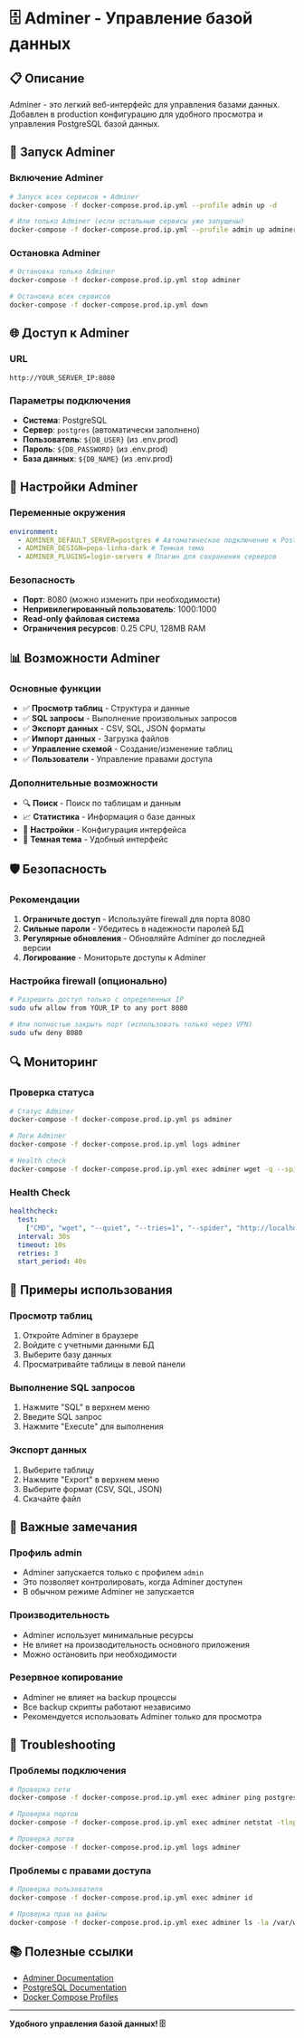 # 🗄️ Adminer - Управление базой данных

## 📋 Описание

Adminer - это легкий веб-интерфейс для управления базами данных. Добавлен в production конфигурацию для удобного просмотра и управления PostgreSQL базой данных.

## 🚀 Запуск Adminer

### Включение Adminer

```bash
# Запуск всех сервисов + Adminer
docker-compose -f docker-compose.prod.ip.yml --profile admin up -d

# Или только Adminer (если остальные сервисы уже запущены)
docker-compose -f docker-compose.prod.ip.yml --profile admin up adminer -d
```

### Остановка Adminer

```bash
# Остановка только Adminer
docker-compose -f docker-compose.prod.ip.yml stop adminer

# Остановка всех сервисов
docker-compose -f docker-compose.prod.ip.yml down
```

## 🌐 Доступ к Adminer

### URL

```
http://YOUR_SERVER_IP:8080
```

### Параметры подключения

- **Система**: PostgreSQL
- **Сервер**: `postgres` (автоматически заполнено)
- **Пользователь**: `${DB_USER}` (из .env.prod)
- **Пароль**: `${DB_PASSWORD}` (из .env.prod)
- **База данных**: `${DB_NAME}` (из .env.prod)

## 🔧 Настройки Adminer

### Переменные окружения

```yaml
environment:
  - ADMINER_DEFAULT_SERVER=postgres # Автоматическое подключение к PostgreSQL
  - ADMINER_DESIGN=pepa-linha-dark # Темная тема
  - ADMINER_PLUGINS=login-servers # Плагин для сохранения серверов
```

### Безопасность

- **Порт**: 8080 (можно изменить при необходимости)
- **Непривилегированный пользователь**: 1000:1000
- **Read-only файловая система**
- **Ограничения ресурсов**: 0.25 CPU, 128MB RAM

## 📊 Возможности Adminer

### Основные функции

- ✅ **Просмотр таблиц** - Структура и данные
- ✅ **SQL запросы** - Выполнение произвольных запросов
- ✅ **Экспорт данных** - CSV, SQL, JSON форматы
- ✅ **Импорт данных** - Загрузка файлов
- ✅ **Управление схемой** - Создание/изменение таблиц
- ✅ **Пользователи** - Управление правами доступа

### Дополнительные возможности

- 🔍 **Поиск** - Поиск по таблицам и данным
- 📈 **Статистика** - Информация о базе данных
- 🔧 **Настройки** - Конфигурация интерфейса
- 🌙 **Темная тема** - Удобный интерфейс

## 🛡️ Безопасность

### Рекомендации

1. **Ограничьте доступ** - Используйте firewall для порта 8080
2. **Сильные пароли** - Убедитесь в надежности паролей БД
3. **Регулярные обновления** - Обновляйте Adminer до последней версии
4. **Логирование** - Мониторьте доступы к Adminer

### Настройка firewall (опционально)

```bash
# Разрешить доступ только с определенных IP
sudo ufw allow from YOUR_IP to any port 8080

# Или полностью закрыть порт (использовать только через VPN)
sudo ufw deny 8080
```

## 🔍 Мониторинг

### Проверка статуса

```bash
# Статус Adminer
docker-compose -f docker-compose.prod.ip.yml ps adminer

# Логи Adminer
docker-compose -f docker-compose.prod.ip.yml logs adminer

# Health check
docker-compose -f docker-compose.prod.ip.yml exec adminer wget -q --spider http://localhost:8080
```

### Health Check

```yaml
healthcheck:
  test:
    ["CMD", "wget", "--quiet", "--tries=1", "--spider", "http://localhost:8080"]
  interval: 30s
  timeout: 10s
  retries: 3
  start_period: 40s
```

## 📝 Примеры использования

### Просмотр таблиц

1. Откройте Adminer в браузере
2. Войдите с учетными данными БД
3. Выберите базу данных
4. Просматривайте таблицы в левой панели

### Выполнение SQL запросов

1. Нажмите "SQL" в верхнем меню
2. Введите SQL запрос
3. Нажмите "Execute" для выполнения

### Экспорт данных

1. Выберите таблицу
2. Нажмите "Export" в верхнем меню
3. Выберите формат (CSV, SQL, JSON)
4. Скачайте файл

## 🚨 Важные замечания

### Профиль admin

- Adminer запускается только с профилем `admin`
- Это позволяет контролировать, когда Adminer доступен
- В обычном режиме Adminer не запускается

### Производительность

- Adminer использует минимальные ресурсы
- Не влияет на производительность основного приложения
- Можно остановить при необходимости

### Резервное копирование

- Adminer не влияет на backup процессы
- Все backup скрипты работают независимо
- Рекомендуется использовать Adminer только для просмотра

## 🔧 Troubleshooting

### Проблемы подключения

```bash
# Проверка сети
docker-compose -f docker-compose.prod.ip.yml exec adminer ping postgres

# Проверка портов
docker-compose -f docker-compose.prod.ip.yml exec adminer netstat -tlnp

# Проверка логов
docker-compose -f docker-compose.prod.ip.yml logs adminer
```

### Проблемы с правами доступа

```bash
# Проверка пользователя
docker-compose -f docker-compose.prod.ip.yml exec adminer id

# Проверка прав на файлы
docker-compose -f docker-compose.prod.ip.yml exec adminer ls -la /var/www/html
```

## 📚 Полезные ссылки

- [Adminer Documentation](https://www.adminer.org/)
- [PostgreSQL Documentation](https://www.postgresql.org/docs/)
- [Docker Compose Profiles](https://docs.docker.com/compose/profiles/)

---

**Удобного управления базой данных! 🗄️**

